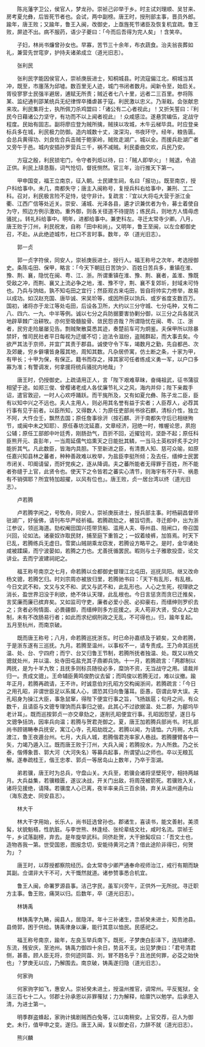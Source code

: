 <!-- { "loadSidebar": true } -->
　　陈兆藩字卫公，侯官人，梦龙孙。崇祯己卯举于乡。时主试刘理顺、吴甘来、房考夏允彝，后皆死节者也。会试，两中副榜。唐王时，授刑部主事，晋员外郎。踰年，唐王败；又踰年，鲁王入闽，改御史，上亟旌死节诸臣及恢复机宜疏。鲁王败，屏迹不出。病不服药，语少子夔曰：「今而后吾得为完人矣」！含笑卒。

　　子妇，林尚书燫曾孙女也。早寡，苦节三十余年，布衣蔬食。治夫翁丧葬如礼，兼营先世窀穸，护持夫诸弟成立（道光旧志）。

　　张利民

　　张利民字能因侯官人，崇祯庚辰进士，知桐城县。时流寇偏江北，桐城当其冲，既至，市廛荡为邱墟。数百里无人迹，城门书闭者数月。闻新令至，始启关。胥役寥寥士民强半避居，逋赋无所责；贼近者七八十里，远者二三百里。参将陈某、监纪通判邵某统兵无纪律悍卒播虐甚于寇。利民激以忠义。乃渐戢。会张献忠来攻。利民集将士，执所佩刀杀鸡盟曰：「诸公有二心者视此」！又折矢誓曰：『利民今日藉诸公力坚守，有功而不以上闻者视此』！众咸感泣。遂悬赏编伍，定战守程度。民始有固志。副将廖应登为贼所擒，贼挟以攻城，木牛云梯毕具。时应登亲标兵多在城，利民极力防御。造内城数十丈，浚深沟，书夜环守。经年，粮告匮。会总兵黄得功、刘良佐合兵击贼于鲍家岭，贼败走湖广。城以全。而援兵赴湖广者又旁午于邑。城内安插孙罗营兵三千，祸不减贼。利民委曲交欢，兵民乃安。

　　方寇之殷，利民锁宅门，令守者列炬以待，曰：「贼人即举火」！贼退，令追正供。利民上牍恳豁，词气怆切，督抚恻然。官三年，治行推天下第一。

　　甲申国变，福王立南京，征入朝。士民建生祠，名曰「报功」。既至南京，授户科给事中。未几，南都失守；唐主入闽称号，复授兵科右给事中，兼刑、工二科。召对，利民极言险不足恃，徒守非计。复疏言：『宜以大将屯大营于浙江金衢、江西广信等处近关。崇安、浦城、光泽各县，遴才识兼优者为令，募士着使自为守，照边方例示激劝。重外御，则各关径道不待提防；练民兵，则地方人情毋虑骚扰」。转礼科给事中。明年，进都给事中。兼吏科左。寻迁太常寺少卿。八月，唐王败于汀州，利民祝发，自称「田中和尚」。又明年，鲁王至闽，以左佥都御史召，不赴。从此绝迹城市，杜口不言时事。数年，卒（道光旧志）。

　　郭一贞

　　郭一贞字符侯，同安人，崇祯庚辰进士，授行人。福王称号之次年，考选授御史。条陈屯田、保甲，略言：「今天下朝廷日苦饷少、百姓日苦兵多，重镇在淮、豫、荆、襄，隐忧在闽、粤、江、浙。所谓重镇在淮、豫、荆、襄者，盖淮、豫既受敌之冲，而荆、襄又上流必争之地，淮、豫不守，荆、襄不复郊圻，封域未可恃也。乃兵与饷绌，孰不知屯田之宜行；然臣观古来屯田，皆自将帅实力修举，故易以成功。如汉赵充国、唐毕诚、宋吴玠等，或因所获以饷兵、或岁省度支数百万。国初，诸将亦于龙江等处屯田，后设各卫所，大约以三分守城、七分屯种，又有二八、四六、一九、中半等例。诚以七分之兵防据要害协剿分御，以三分之兵各就汛地辟草棘广治耕牧。亦何至吸髓朘骨、敛民怨咨哉？所谓隐忧在闽、粤、江、浙者，民穷走险屡屡见告。剽贼聚散莫悉其迹，奏楚前车可为炯鉴。夫保甲所以除暴禁奸，惟司民社者平日每视为迂缓不切；迨法令滋纷，盗贼群起，而大事去矣。今欲严其法于京师，并宜广其责于郡县。诚使守令下车，竭数月之勤，先自都邑、次及郊畿，穷乡僻壤皆身履其地，周知其数。凡杂居侨寓，仿土断之条，十家为甲，有甲长；十甲为保，有保正。籍书而存之，择其家可任者练成义勇一军，以户口多寡为准；有警调发，何拿援将统兵骚扰内地哉」？

　　唐王时，仍授御史。上疏请用正人，言「陛下艰难草昧，奋绳祖武，征书蒲驭相望于途。如郑三俊、曾樱诸老成人各仗廉节礼义之风，海内并仰；陛下亲裁手诏，遣官敦迎，一时人心欢呼踊跃。而干旄所及，又有如夏允彝、陈子龙二臣，臣有以知中兴之不远也。夫人主用人，则必用其名誉有益于实者；人臣荐人，必荐其行事有见于前者。以臣所知，又得数人：为原任吏部尚书徐石麒，清标介性，独立不阿，大忤佥壬，飘然去国；原任詹事徐汧（按石麒、汧于南都失守后已相继殉节，或闽中未之知耶）、原任春坊沈延嘉，文章经济，冠绝一时，帷幄论思，夙抱公辅；原任工部郎中叶廷秀，刚肠劲气，百折不回，近擢铨司，坚卧不起；原任科臣熊开元、袁彭年，一当周延儒气焰熏天之日能批其鳞，一当马土英权奸炙手之时能折其气。凡此数臣，皆海内具胆。下至新进之臣，有清畏人知、慈可众喻，如原任嘉兴知县林之蕃者，种种善政难以枚举，为盐臣李挺所倾；及去任，缙绅士民罢市闭关、叩阍请留，而奸党疾之，逐从降调。夫之蕃所能者无得罪于百姓，所不能者弥缝于上官，此贤令也。使天下之令皆若之蕃实心清节，则海宇有不升平、祸患有不销弭耶？所宜特加超擢，以风有位也」。唐王败，贞一居台湾以终（道光旧志）。

　　卢若腾

　　卢若腾字闲之，号牧舟，同安人，崇祯庚辰进士，授兵部主事。时杨嗣昌督师驻湖广，好佞佛，请刊布华严经祈福。若腾疏劾之，被旨切责。寻迁郎中，出为浙江参议，领巡海道。劾权阉田国兴揽带货船、滥用人夫、辱州县、阻闸口，帝召国兴回，论如法。诸豪奴诈取民财，捕至庭下重笞之；一奴着绫裤，加笞焉。时天下已乱，若腾练兵无虚日。雪窦山贼胡乘龙窃发，若腾设方略平之。是时，金华诸处咸被蹂躏，而宁波晏如，若腾之力也。尤善抚循罢民。暇则与士子雅歌投壶，论文讲业。去而宁波建祠祀之。

　　福王称号南京之七月，命若腾以佥都御史督理江北屯田，巡抚凤阳。继又改命杨文骢，若腾乞归。时刘宗周亦被放归里，若腾驰书曰：「天下有乱形，有乱根。今日文武不和，文又与文不和、武又与武不和，此乱形也。人心之生死，视理欲之消长，盈世界汨没于利欲，绝不体认天理，此乱根也。今日言惩贪而贪巳迁推矣，言奖廉而廉已摈弃矣。又如监司守吏，廉者必爱小民、必抑豪右，而缙绅则罗织去之；贪者必徇情面、必畏疆御，而缙绅则多方庇援之。夫人苟非大贤，受众人之劫制，未有不改肠易行者；如此而求纪纲刑政之无乱，不可得也」。归，踰年复起。五月至杭州，而南京破。

　　既而唐王称号；八月，命若腾巡抚浙东。时已命孙嘉绩及于颖矣，又命若腾，于是浙东遂有三巡抚。九月。若腾至温州，以事权不一，请专责成。王乃命其巡抚温、处、台、宁四府；而宁、台又归鲁王节制，若腾所抚者独温、处。既又以杨文骢就处州，并以温、处寺田屯盐充其子鼎卿兵饷。十一月，若腾疏言：「两郡制以两抚，是为十羊九牧；且抚多则标员随役必多，糜饷不资，无当战守之用。请裁并归一。责成文骢」。王命辅臣黄鸣俊酌议去留；而鸣俊以若腾无过，难以议撤。踰年正月，若腾再疏请，王不许。时诚意伯刘孔昭方交构闽浙间，若腾疏言：「今日之用孔昭，非谓世臣足以系属人心，谓恐其归向鲁藩耳。臣愚，窃谓此举大误。夫孔昭身为操江大臣，事急鼠窜，得陛下便宜行事之旨，飞扬跋扈；旬月之间，有众数千，且请臣与文骢专理饷而兵事归之彼。此其心不过欲据温、处二郡，为郿坞毕老计耳」。既而巡按郭贞一亦交章劾之，遂削孔昭便宜行事。孔昭因怨望，遂日与文骢争括饷，因率兵向温；若腾与贺君尧御之。夏，唐王加若腾兵部尚书。时礼部尚书顾锡畴奉兵抚安，寓江心寺，孔昭劫戕之。若腾以闻，为请恤。六月朔，大兵渡江，鲁王夜遁台州。七月，大兵人城，若腾偕君尧率家人巷战。若腾腰臂各中一矢，力竭乃遁入江。既而唐王败于汀州，大兵入闽；若腾投水，为人所救。乃之长泰，偕傅象晋、郭大河（大河失名）等募兵起事，所谓望山之师也。卒以无粮瓦解。遂奉疏桂王，偕王忠孝、郭贞一等居岛山上数年，乃卒于澎湖。

　　弟若骥，唐王时为总兵，守盘山关。大兵至，若骥会诸将坚壁死守，相持两越月。大兵益集，若骥粮匮，遂议决战，开关门出敌，将周茂被箭死。若骥败入关，诸将见援绝，请降。若骥度人心已离，夜半率亲兵三百余骑，弃关从温州遁舟山（海东逸史、同安县志）。

　　林大干

　　林大干字用始，长乐人，尚书廷选曾孙也。郡诸生，喜读书，能文善射。美须髯，状貌魁梧，性肮脏。与李世熊、林逢经、张纶辈结文社，咸时名流。崇祯壬午，乡试落副榜，弃去。是年旋举武科。同侪赴贺，大干掀髯叹曰：「吾文士也，造物吝我一第。世受国恩，图报念切，安能待黄河之清？借此途阶非得巳，何贺为」？

　　唐王时，以荐授都察院经历。会太常寺少卿严通奉命视师治江，戒行有期而缺其副。佥谓非大干不可，大干慨然就道。诸参赞事悉合机宜。

　　鲁王人闽，命署罗源县事。洁己字民，虽军兴旁午，正供外一无所扰。寻迁职方主事。鲁王败，痛哭以归。后数年，卒（道光旧志）。

　　林铸禹

　　林铸禹字九畴，闽县人，居隐洋。年十三补诸生，祟祯癸未进士，知贵池县。县倚郭，困于供给。铸禹律身以廉，能行其意以恤民。民感祀之。

　　福王称号南京，踰年，左良玉举兵南下。既死，子梦庚白彭泽下，连陷建德、东流，残安庆，至池州。铸禹力御四十余日，势且不支。出见梦庚曰：「君号清君侧，甚善。顾人臣无将，奈何迹同苗、刘，冒不韪名乎？且池民何罪，必芟之始快也」？梦庚无以应，乃解围去。南京破，铸禹遂归隐（道光旧志）。

　　何家驹

　　何家驹字如飞，惠安人。崇祯癸未进土，授温州推官，调常州。平反冤狱，全活三百七十二人。邻郡士孙承恩以非罪罹狱；力为解释，给廪饩以勉学。后承恩入清，为进士第一。

　　明季群盗蜂起，家驹计擒剧贼西白兔等，江以南稍安。上官交荐，召人为御史。未行，值甲申之变。遂归。唐王入闽，复以御史召，力辞不就（道光旧志）。 

　　熊兴麟

